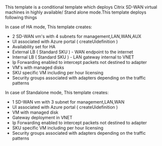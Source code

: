 This template is a conditional template which deploys Citrix SD-WAN virtual machines in highly available/ Stand alone mode.This template deploys following things 

In case of HA mode, This template creates:
- 2 SD-WAN vm's with 4 subnets for management,LAN,WAN,AUX
- UI associated with Azure portal ( createUidefinition )
- Availability set for HA 
- External LB ( Standard SKU ) - WAN endpoint to the internet
- Internal LB ( Standard SKU ) - LAN gateway internal to VNET
- Ip Forwarding enabled to intercept packets not destined to adapter
- VM's with managed disks
- SKU specific VM including per hour licensing
- Security groups associated with adapters depending on the traffic patterns

In case of Standalone mode, This template creates:
- 1 SD-WAN vm with 3 subnet for management,LAN,WAN
- UI associated with Azure portal ( createUidefinition )
- VM with managed disk
- Gateway deployment in VNET
- Ip Forwarding enabled to intercept packets not destined to adapter
- SKU specific VM including per hour licensing
- Security groups associated with adapters depending on the traffic patterns
